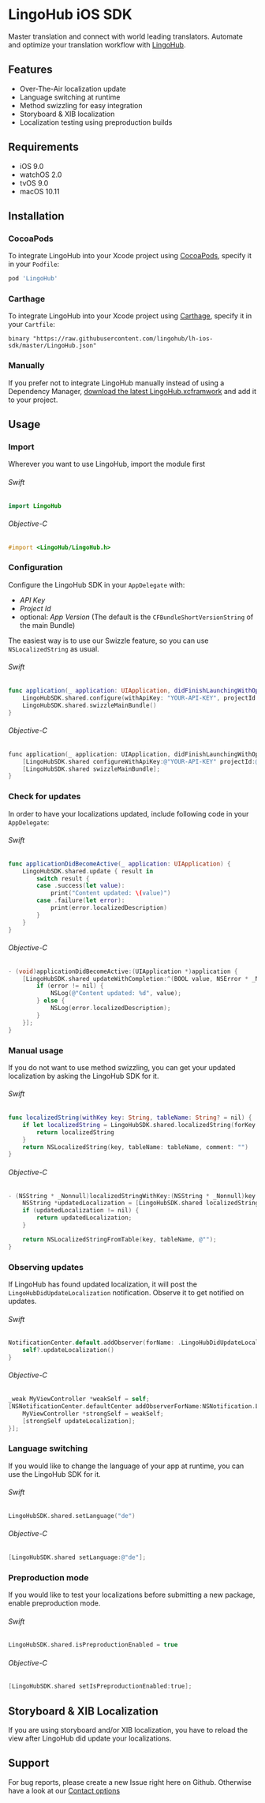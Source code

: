# LingoHub iOS SDK

Master translation and connect with world leading translators. Automate and optimize your translation workflow with [LingoHub](https://lingohub.com).

## Features

- Over-The-Air localization update
- Language switching at runtime
- Method swizzling for easy integration
- Storyboard & XIB localization
- Localization testing using preproduction builds

## Requirements

- iOS 9.0
- watchOS 2.0
- tvOS 9.0
- macOS 10.11

## Installation

### CocoaPods

To integrate LingoHub into your Xcode project using [CocoaPods](https://cocoapods.org), specify it in your `Podfile`:

```ruby
pod 'LingoHub'
```

### Carthage

To integrate LingoHub into your Xcode project using [Carthage](https://github.com/Carthage/Carthage), specify it in your `Cartfile`:

```ogdl
binary "https://raw.githubusercontent.com/lingohub/lh-ios-sdk/master/LingoHub.json"
```

### Manually

If you prefer not to integrate LingoHub manually instead of using a Dependency Manager, [download the latest LingoHub.xcframwork](https://github.com/lingohub/lh-ios-sdk/releases/latest/download/LingoHub.xcframework.zip) and add it to your project. 

## Usage

### Import

Wherever you want to use LingoHub, import the module first

###### Swift

```swift
import LingoHub
```

###### Objective-C

```objectivec
#import <LingoHub/LingoHub.h>
```

### Configuration

Configure the LingoHub SDK in your `AppDelegate` with:

- *API Key* 
- *Project Id* 
- optional: *App Version* (The default is the ```CFBundleShortVersionString``` of the main Bundle)

The easiest way is to use our Swizzle feature, so you can use `NSLocalizedString` as usual.

###### Swift

```swift
func application(_ application: UIApplication, didFinishLaunchingWithOptions launchOptions: [UIApplication.LaunchOptionsKey: Any]?) -> Bool {
    LingoHubSDK.shared.configure(withApiKey: "YOUR-API-KEY", projectId: "YOUR-PROJECT-ID")
    LingoHubSDK.shared.swizzleMainBundle()
}
```

###### Objective-C

```objectivec
func application(_ application: UIApplication, didFinishLaunchingWithOptions launchOptions: [UIApplication.LaunchOptionsKey: Any]?) -> Bool {
    [LingoHubSDK.shared configureWithApiKey:@"YOUR-API-KEY" projectId:@"YOUR-PROJECT-KEY"];
    [LingoHubSDK.shared swizzleMainBundle];
}
```

### Check for updates

In order to have your localizations updated, include following code in your `AppDelegate`:

###### Swift

```swift
func applicationDidBecomeActive(_ application: UIApplication) {
    LingoHubSDK.shared.update { result in
        switch result {
        case .success(let value):
            print("Content updated: \(value)")
        case .failure(let error):
            print(error.localizedDescription)
        }
    }
}
```

###### Objective-C

```objectivec
- (void)applicationDidBecomeActive:(UIApplication *)application {
    [LingoHubSDK.shared updateWithCompletion:^(BOOL value, NSError * _Nullable error) {
        if (error != nil) {
            NSLog(@"Content updated: %d", value);
        } else {
            NSLog(error.localizedDescription);
        }
    }];
}
```

### Manual usage

If you do not want to use method swizzling, you can get your updated localization by asking the LingoHub SDK for it.

###### Swift

```swift
func localizedString(withKey key: String, tableName: String? = nil) {
    if let localizedString = LingoHubSDK.shared.localizedString(forKey: key, tableName: tableName) {
        return localizedString
    }
    return NSLocalizedString(key, tableName: tableName, comment: "")
}
```

###### Objective-C

```objectivec
- (NSString * _Nonnull)localizedStringWithKey:(NSString * _Nonnull)key tableName:(NSString * _Nullable)tableName {
    NSString *updatedLocalization = [LingoHubSDK.shared localizedStringForKey:key tableName:tableName];
    if (updatedLocalization != nil) {
        return updatedLocalization;
    }

    return NSLocalizedStringFromTable(key, tableName, @"");
}
```

### Observing updates

If LingoHub has found updated localization, it will post the `LingoHubDidUpdateLocalization` notification. Observe it to get notified on updates.

###### Swift

```swift
NotificationCenter.default.addObserver(forName: .LingoHubDidUpdateLocalization, object: nil, queue: nil) { [weak self] _ in
    self?.updateLocalization()
}
```

###### Objective-C

```objectivec
_weak MyViewController *weakSelf = self;
[NSNotificationCenter.defaultCenter addObserverForName:NSNotification.LingoHubDidUpdateLocalization object:nil queue:nil usingBlock:^(NSNotification * _Nonnull note) {
    MyViewController *strongSelf = weakSelf;
    [strongSelf updateLocalization];
}];
```

### Language switching

If you would like to change the language of your app at runtime, you can use the LingoHub SDK for it.

###### Swift

```swift
LingoHubSDK.shared.setLanguage("de")
```

###### Objective-C

```objectivec
[LingoHubSDK.shared setLanguage:@"de"];
```

### Preproduction mode

If you would like to test your localizations before submitting a new package, enable preproduction mode.

###### Swift

```swift
LingoHubSDK.shared.isPreproductionEnabled = true
```

###### Objective-C

```objectivec
[LingoHubSDK.shared setIsPreproductionEnabled:true];
```

## Storyboard & XIB Localization

If you are using storyboard and/or XIB localization, you have to reload the view after LingoHub did update your localizations. 

## Support

For bug reports, please create a new Issue right here on Github. Otherwise have a look at our [Contact options](https://lingohub.com/support)
